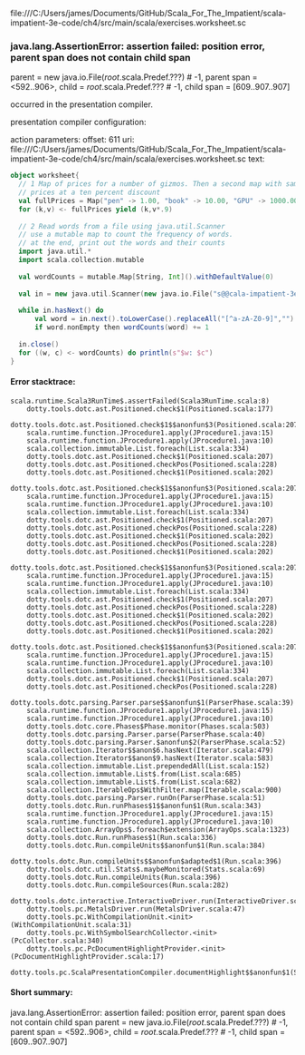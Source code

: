 file:///C:/Users/james/Documents/GitHub/Scala_For_The_Impatient/scala-impatient-3e-code/ch4/src/main/scala/exercises.worksheet.sc
### java.lang.AssertionError: assertion failed: position error, parent span does not contain child span
parent      = new java.io.File(_root_.scala.Predef.???) # -1,
parent span = <592..906>,
child       = _root_.scala.Predef.??? # -1,
child span  = [609..907..907]

occurred in the presentation compiler.

presentation compiler configuration:


action parameters:
offset: 611
uri: file:///C:/Users/james/Documents/GitHub/Scala_For_The_Impatient/scala-impatient-3e-code/ch4/src/main/scala/exercises.worksheet.sc
text:
```scala
object worksheet{
  // 1 Map of prices for a number of gizmos. Then a second map with same keys but
  // prices at a ten percent discount
  val fullPrices = Map("pen" -> 1.00, "book" -> 10.00, "GPU" -> 1000.00)
  for (k,v) <- fullPrices yield (k,v*.9)
  
  // 2 Read words from a file using java.util.Scanner
  // use a mutable map to count the frequency of words.
  // at the end, print out the words and their counts
  import java.util.*
  import scala.collection.mutable
  
  val wordCounts = mutable.Map[String, Int]().withDefaultValue(0)
  
  val in = new java.util.Scanner(new java.io.File("s@@cala-impatient-3e-code\ch4\src\main\scala\myfile.txt'))
  
  while in.hasNext() do
      val word = in.next().toLowerCase().replaceAll("[^a-zA-Z0-9]","") //normalize words
      if word.nonEmpty then wordCounts(word) += 1
  
  in.close()
  for ((w, c) <- wordCounts) do println(s"$w: $c")
}
```



#### Error stacktrace:

```
scala.runtime.Scala3RunTime$.assertFailed(Scala3RunTime.scala:8)
	dotty.tools.dotc.ast.Positioned.check$1(Positioned.scala:177)
	dotty.tools.dotc.ast.Positioned.check$1$$anonfun$3(Positioned.scala:207)
	scala.runtime.function.JProcedure1.apply(JProcedure1.java:15)
	scala.runtime.function.JProcedure1.apply(JProcedure1.java:10)
	scala.collection.immutable.List.foreach(List.scala:334)
	dotty.tools.dotc.ast.Positioned.check$1(Positioned.scala:207)
	dotty.tools.dotc.ast.Positioned.checkPos(Positioned.scala:228)
	dotty.tools.dotc.ast.Positioned.check$1(Positioned.scala:202)
	dotty.tools.dotc.ast.Positioned.check$1$$anonfun$3(Positioned.scala:207)
	scala.runtime.function.JProcedure1.apply(JProcedure1.java:15)
	scala.runtime.function.JProcedure1.apply(JProcedure1.java:10)
	scala.collection.immutable.List.foreach(List.scala:334)
	dotty.tools.dotc.ast.Positioned.check$1(Positioned.scala:207)
	dotty.tools.dotc.ast.Positioned.checkPos(Positioned.scala:228)
	dotty.tools.dotc.ast.Positioned.check$1(Positioned.scala:202)
	dotty.tools.dotc.ast.Positioned.checkPos(Positioned.scala:228)
	dotty.tools.dotc.ast.Positioned.check$1(Positioned.scala:202)
	dotty.tools.dotc.ast.Positioned.check$1$$anonfun$3(Positioned.scala:207)
	scala.runtime.function.JProcedure1.apply(JProcedure1.java:15)
	scala.runtime.function.JProcedure1.apply(JProcedure1.java:10)
	scala.collection.immutable.List.foreach(List.scala:334)
	dotty.tools.dotc.ast.Positioned.check$1(Positioned.scala:207)
	dotty.tools.dotc.ast.Positioned.checkPos(Positioned.scala:228)
	dotty.tools.dotc.ast.Positioned.check$1(Positioned.scala:202)
	dotty.tools.dotc.ast.Positioned.checkPos(Positioned.scala:228)
	dotty.tools.dotc.ast.Positioned.check$1(Positioned.scala:202)
	dotty.tools.dotc.ast.Positioned.check$1$$anonfun$3(Positioned.scala:207)
	scala.runtime.function.JProcedure1.apply(JProcedure1.java:15)
	scala.runtime.function.JProcedure1.apply(JProcedure1.java:10)
	scala.collection.immutable.List.foreach(List.scala:334)
	dotty.tools.dotc.ast.Positioned.check$1(Positioned.scala:207)
	dotty.tools.dotc.ast.Positioned.checkPos(Positioned.scala:228)
	dotty.tools.dotc.parsing.Parser.parse$$anonfun$1(ParserPhase.scala:39)
	scala.runtime.function.JProcedure1.apply(JProcedure1.java:15)
	scala.runtime.function.JProcedure1.apply(JProcedure1.java:10)
	dotty.tools.dotc.core.Phases$Phase.monitor(Phases.scala:503)
	dotty.tools.dotc.parsing.Parser.parse(ParserPhase.scala:40)
	dotty.tools.dotc.parsing.Parser.$anonfun$2(ParserPhase.scala:52)
	scala.collection.Iterator$$anon$6.hasNext(Iterator.scala:479)
	scala.collection.Iterator$$anon$9.hasNext(Iterator.scala:583)
	scala.collection.immutable.List.prependedAll(List.scala:152)
	scala.collection.immutable.List$.from(List.scala:685)
	scala.collection.immutable.List$.from(List.scala:682)
	scala.collection.IterableOps$WithFilter.map(Iterable.scala:900)
	dotty.tools.dotc.parsing.Parser.runOn(ParserPhase.scala:51)
	dotty.tools.dotc.Run.runPhases$1$$anonfun$1(Run.scala:343)
	scala.runtime.function.JProcedure1.apply(JProcedure1.java:15)
	scala.runtime.function.JProcedure1.apply(JProcedure1.java:10)
	scala.collection.ArrayOps$.foreach$extension(ArrayOps.scala:1323)
	dotty.tools.dotc.Run.runPhases$1(Run.scala:336)
	dotty.tools.dotc.Run.compileUnits$$anonfun$1(Run.scala:384)
	dotty.tools.dotc.Run.compileUnits$$anonfun$adapted$1(Run.scala:396)
	dotty.tools.dotc.util.Stats$.maybeMonitored(Stats.scala:69)
	dotty.tools.dotc.Run.compileUnits(Run.scala:396)
	dotty.tools.dotc.Run.compileSources(Run.scala:282)
	dotty.tools.dotc.interactive.InteractiveDriver.run(InteractiveDriver.scala:161)
	dotty.tools.pc.MetalsDriver.run(MetalsDriver.scala:47)
	dotty.tools.pc.WithCompilationUnit.<init>(WithCompilationUnit.scala:31)
	dotty.tools.pc.WithSymbolSearchCollector.<init>(PcCollector.scala:340)
	dotty.tools.pc.PcDocumentHighlightProvider.<init>(PcDocumentHighlightProvider.scala:17)
	dotty.tools.pc.ScalaPresentationCompiler.documentHighlight$$anonfun$1(ScalaPresentationCompiler.scala:186)
```
#### Short summary: 

java.lang.AssertionError: assertion failed: position error, parent span does not contain child span
parent      = new java.io.File(_root_.scala.Predef.???) # -1,
parent span = <592..906>,
child       = _root_.scala.Predef.??? # -1,
child span  = [609..907..907]